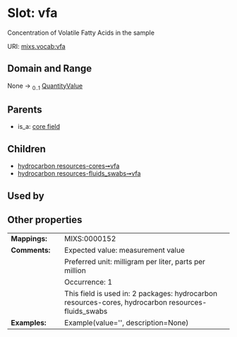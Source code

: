 
# Slot: vfa


Concentration of Volatile Fatty Acids in the sample

URI: [mixs.vocab:vfa](https://w3id.org/mixs/vocab/vfa)


## Domain and Range

None &#8594;  <sub>0..1</sub> [QuantityValue](QuantityValue.md)

## Parents

 *  is_a: [core field](core_field.md)

## Children

 *  [hydrocarbon resources-cores➞vfa](hydrocarbon_resources_cores_vfa.md)
 *  [hydrocarbon resources-fluids_swabs➞vfa](hydrocarbon_resources_fluids_swabs_vfa.md)

## Used by


## Other properties

|  |  |  |
| --- | --- | --- |
| **Mappings:** | | MIXS:0000152 |
| **Comments:** | | Expected value: measurement value |
|  | | Preferred unit: milligram per liter, parts per million |
|  | | Occurrence: 1 |
|  | | This field is used in: 2 packages: hydrocarbon resources-cores, hydrocarbon resources-fluids_swabs |
| **Examples:** | | Example(value='', description=None) |

